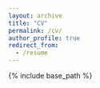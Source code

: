 ```yaml
---
layout: archive
title: "CV"
permalink: /cv/
author_profile: true
redirect_from:
  - /resume
---
```


{% include base_path %}


  

